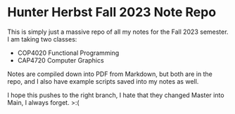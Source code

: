 # Hunter Herbst Fall 2023 Note Repo #

This is simply just a massive repo of all my notes for the Fall 2023 semester. I am taking two classes:

* COP4020 Functional Programming
* CAP4720 Computer Graphics

Notes are compiled down into PDF from Markdown, but both are in the repo, and I also have example scripts saved into my notes as well.

I hope this pushes to the right branch, I hate that they changed Master into Main, I always forget. >:(
